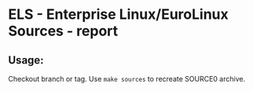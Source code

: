 # ELS - Enterprise Linux/EuroLinux Sources - report
 
## Usage:
  Checkout branch or tag. Use `make sources` to recreate  SOURCE0 archive.
